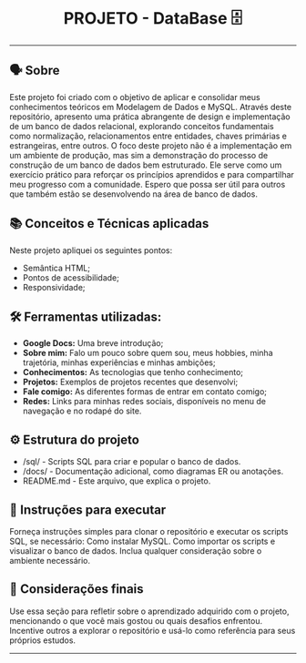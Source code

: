 <h1 align="center">PROJETO - DataBase 🗄️</h1>


---

## 🗣️ Sobre

Este projeto foi criado com o objetivo de aplicar e consolidar meus conhecimentos teóricos em Modelagem de Dados e MySQL. Através deste repositório, apresento uma prática abrangente de design e implementação de um banco de dados relacional, explorando conceitos fundamentais como normalização, relacionamentos entre entidades, chaves primárias e estrangeiras, entre outros. O foco deste projeto não é a implementação em um ambiente de produção, mas sim a demonstração do processo de construção de um banco de dados bem estruturado. Ele serve como um exercício prático para reforçar os princípios aprendidos e para compartilhar meu progresso com a comunidade. Espero que possa ser útil para outros que também estão se desenvolvendo na área de banco de dados.

## 📚 Conceitos e Técnicas aplicadas

Neste projeto apliquei os seguintes pontos:
+ Semântica HTML;
+ Pontos de acessibilidade;
+ Responsividade;

## 🛠 Ferramentas utilizadas: 

- **Google Docs:** Uma breve introdução;
- **Sobre mim:** Falo um pouco sobre quem sou, meus hobbies, minha trajetória, minhas experiências e minhas ambições;
- **Conhecimentos:** As tecnologias que tenho conhecimento;
- **Projetos:** Exemplos de projetos recentes que desenvolvi;
- **Fale comigo:** As diferentes formas de entrar em contato comigo;
- **Redes:** Links para minhas redes sociais, disponíveis no menu de navegação e no rodapé do site.

## ⚙ Estrutura do projeto

- /sql/ - Scripts SQL para criar e popular o banco de dados.
- /docs/ - Documentação adicional, como diagramas ER ou anotações.
- README.md - Este arquivo, que explica o projeto.

## 📜 Instruções para executar

Forneça instruções simples para clonar o repositório e executar os scripts SQL, se necessário:
Como instalar MySQL.
Como importar os scripts e visualizar o banco de dados.
Inclua qualquer consideração sobre o ambiente necessário.

## 🏁 Considerações finais

Use essa seção para refletir sobre o aprendizado adquirido com o projeto, mencionando o que você mais gostou ou quais desafios enfrentou.
Incentive outros a explorar o repositório e usá-lo como referência para seus próprios estudos.

---


